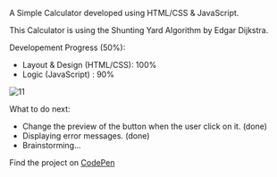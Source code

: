 A Simple Calculator developed using HTML/CSS & JavaScript.

This Calculator is using the Shunting Yard Algorithm by Edgar Dijkstra.

Developement Progress (50%):
  - Layout & Design (HTML/CSS): 100%
  - Logic (JavaScript) : 90%
  
<img src="https://i.ibb.co/3C3HGfk/11.png" alt="11" border="0">

What to do next:
  - Change the preview of the button when the user click on it. (done)
  - Displaying error messages. (done)
  - Brainstorming...
 
 Find the project on <a href="https://codepen.io/ican17/pen/mdddmEd">CodePen</a>
